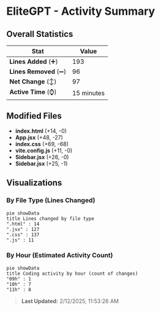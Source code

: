# EliteGPT - Activity Summary 

## Overall Statistics

| Stat                   | Value                                                             |
| ---------------------- | ----------------------------------------------------------------- |
| **Lines Added** (➕)   | 193                                          |
| **Lines Removed** (➖) | 96                                        |
| **Net Change** (↕)    | 97                |
| **Active Time** (⌚)   | 15 minutes |


## Modified Files
- **index.html** (+14, -0)
- **App.jsx** (+48, -27)
- **index.css** (+69, -68)
- **vite.config.js** (+11, -0)
- **Sidebar.jsx** (+26, -0)
- **Sidebar.jsx** (+25, -1)

## Visualizations

### By File Type (Lines Changed)

```mermaid
pie showData
title Lines changed by file type
".html" : 14
".jsx" : 127
".css" : 137
".js" : 11
```

### By Hour (Estimated Activity Count)

```mermaid
pie showData
title Coding activity by hour (count of changes)
"09h" : 1
"10h" : 7
"11h" : 8
```


> **Last Updated:** 2/12/2025, 11:53:26 AM